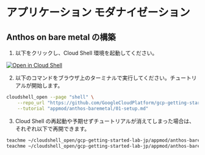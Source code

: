 # アプリケーション モダナイゼーション

## Anthos on bare metal の構築

1. 以下をクリックし、Cloud Shell 環境を起動してください。

[![Open in Cloud Shell](https://gstatic.com/cloudssh/images/open-btn.png)](https://console.cloud.google.com/home/dashboard?cloudshell=true)

2. 以下のコマンドをブラウザ上のターミナルで実行してください。チュートリアルが開始します。

```sh
cloudshell_open --page "shell" \
    --repo_url "https://github.com/GoogleCloudPlatform/gcp-getting-started-lab-jp.git" \
    --tutorial "appmod/anthos-baremetal/01-setup.md"
```

3. Cloud Shell の再起動や予期せずチュートリアルが消えてしまった場合は、それぞれ以下で再開できます。

```sh
teachme ~/cloudshell_open/gcp-getting-started-lab-jp/appmod/anthos-baremetal/01-setup.md
teachme ~/cloudshell_open/gcp-getting-started-lab-jp/appmod/anthos-baremetal/09-teardown.md
```
